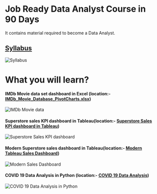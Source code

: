# Job Ready Data Analyst Course in 90 Days
It contains material required to become a Data Analyst.

## [Syllabus](https://github.com/akchaudhary57/Data-Analyst-Course/blob/main/Syllabus/Learn%20Data%20Analytics.pdf)

![Syllabus](https://github.com/akchaudhary57/Job-Ready-Data-Analyst-Course-in-70-Days/blob/main/image/Job-Ready-Data-Analyst-Course-in-70-Days_Learn%20Data%20Analytics.pdf%20at%20main%20%C2%B7%20akchaudhary57_Job-Ready-Data-Analyst-Course-in-70-Days%20%C2%B7%20GitHub%20(1).gif)

# What you will learn?

#### IMDb Movie data set dashboard in Excel (location:- [IMDb_Movie_Database_PivotCharts.xlsx](https://github.com/akchaudhary57/Data-Analyst-Course/tree/main/DA%20using%20Excel/W4))

![IMDb Movie data](https://github.com/akchaudhary57/Data-Analyst-Course/blob/main/image/IMDb%20Movie%20Data.gif)

#### Superstore sales KPI dashboard in Tableau(location:- [Superstore Sales KPI dashboard in Tableau](https://github.com/akchaudhary57/Data-Analyst-Course/tree/main/Tableau%20for%20Visualization/W4))

![Superstore Sales KPI dashboard](https://github.com/akchaudhary57/Data-Analyst-Course/blob/main/image/SampleSuperstore_KPI.gif)

#### Modern Superstore sales dashboard in Tableau(location:- [Modern Tableau Sales Dashboard](https://github.com/akchaudhary57/Data-Analyst-Course/tree/main/Tableau%20for%20Visualization/W8))

![Modern Sales Dashboard](https://github.com/akchaudhary57/Data-Analyst-Course/blob/main/image/Modern%20Dashboard.gif)

#### COVID 19 Data Analysis in Python (location:- [COVID 19 Data Analysis](https://github.com/akchaudhary57/Job-Ready-Data-Analyst-Course-in-70-Days/tree/main/DA%20using%20Python/W9))

![COVID 19 Data Analysis in Python](https://github.com/akchaudhary57/Job-Ready-Data-Analyst-Course-in-70-Days/blob/main/image/COVID%2019%20Data%20Analysis-I-Copy2%20-%20Jupyter%20Notebook%20(1).gif)



